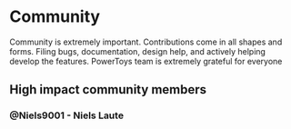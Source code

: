 # Community

Community is extremely important. Contributions come in all shapes and forms.  Filing bugs, documentation, design help, and actively helping develop the features.  PowerToys team is extremely grateful for everyone 

## High impact community members

### @Niels9001 - Niels Laute

